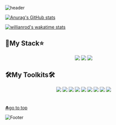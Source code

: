 <!--Header-->
![header](https://capsule-render.vercel.app/api?type=waving&color=0:12c2e9,50:c471ed,100:f64f59&height=250&section=header&text=Yujin%20Kim&fontSize=60&fontColor=fff)
<!--CalculateRanksAPI-->
[![Anurag's GitHub stats](https://github-readme-stats.vercel.app/api?username=yujinkim1&count_private=true&title_color=fff&text_color=fff&bg_color=30,12c2e9,c471ed,f64f59)](https://github.com/anuraghazra/github-readme-stats)
<!--WakatimeStats-->
[![willianrod's wakatime stats](https://github-readme-stats.vercel.app/api/wakatime?username=yujinkim1)](https://github.com/anuraghazra/github-readme-stats)
<!--SheidsBadgeform-->
## 🚀My Stack⭐️
<div align=center>
<img src="https://img.shields.io/badge/HTML5-E34F26?style=flat-square&logo=HTML5&logoColor=fff"/>
<img src="https://img.shields.io/badge/CSS3-1572B6?style=flat-square&logo=CSS3&logoColor=fff"/>
<img src="https://img.shields.io/badge/JavaScript-F7DF1E?style=flat-square&logo=JavaScript&logoColor=fff"/>
</div>

## 🛠My Toolkits🛠
<div align=center>
<img src="https://img.shields.io/badge/VScode-007ACC?style=flat-square&logo=VisualStudioCode&logoColor=fff"/>
<img src="https://img.shields.io/badge/Xcode-147EFB?style=flat-square&logo=Xcode&logoColor=fff"/>
<img src="https://img.shields.io/badge/EclipseIDE-2C2255?style=flat-square&logo=EclipseIDE&logoColor=fff"/>
<img src="https://img.shields.io/badge/AndroidStudio-3DDC84?style=flat-square&logo=AndroidStudio&logoColor=fff"/>
<img src="https://img.shields.io/badge/Wireshark-1679A7?style=flat-square&logo=Wireshark&logoColor=fff"/>
<img src="https://img.shields.io/badge/UnrealEngine-0E1128?style=flat-square&logo=UnrealEngine&logoColor=fff"/>
<img src="https://img.shields.io/badge/MicrosoftOffice-D83B01?style=flat-square&logo=MicrosoftOffice&logoColor=fff"/>
<img src="https://img.shields.io/badge/Trello-0052CC?style=flat-square&logo=Trello&logoColor=fff"/>
<img src="https://img.shields.io/badge/Notion-000000?style=flat-square&logo=Notion&logoColor=fff"/>
</div>

# 
[⏏️go to top](#header)
<!-- Footer -->
![Footer](https://capsule-render.vercel.app/api?type=waving&color=0:f64f59,50:c471ed,100:12c2e9&height=200&section=footer)
